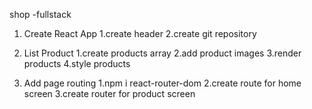 shop -fullstack

1. Create React App
   1.create header 
   2.create git repository

2. List Product
   1.create products array
   2.add product images
   3.render products
   4.style products

3. Add page routing
   1.npm i react-router-dom
   2.create route for home screen
   3.create router for product screen

